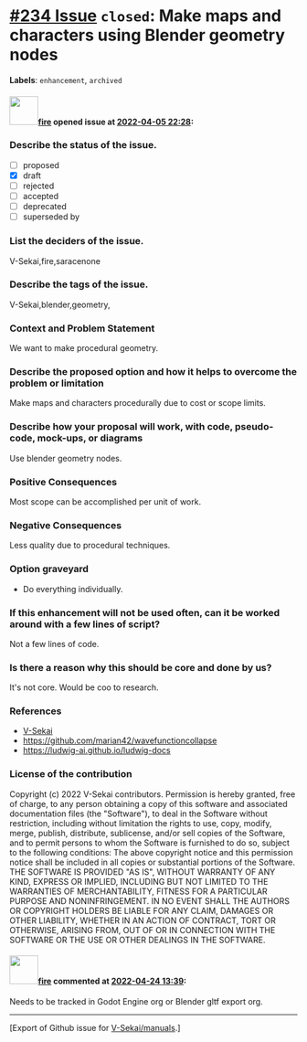 # [\#234 Issue](https://github.com/V-Sekai/manuals/issues/234) `closed`: Make maps and characters using Blender geometry nodes
**Labels**: `enhancement`, `archived`


#### <img src="https://avatars.githubusercontent.com/u/32321?u=c2e06a3d2b49a467aa907e54aa259516440267cc&v=4" width="50">[fire](https://github.com/fire) opened issue at [2022-04-05 22:28](https://github.com/V-Sekai/manuals/issues/234):

### Describe the status of the issue.

- [ ] proposed
- [X] draft
- [ ] rejected
- [ ] accepted
- [ ] deprecated
- [ ] superseded by

### List the deciders of the issue.

V-Sekai,fire,saracenone

### Describe the tags of the issue.

V-Sekai,blender,geometry,

### Context and Problem Statement

We want to make procedural geometry.

### Describe the proposed option and how it helps to overcome the problem or limitation

Make maps and characters procedurally due to cost or scope limits.

### Describe how your proposal will work, with code, pseudo-code, mock-ups, or diagrams

Use blender geometry nodes.

### Positive Consequences

Most scope can be accomplished per unit of work.

### Negative Consequences

Less quality due to procedural techniques.

### Option graveyard

- Do everything individually.

### If this enhancement will not be used often, can it be worked around with a few lines of script?

Not a few lines of code.

### Is there a reason why this should be core and done by us?

It's not core. Would be coo to research.

### References

- [V-Sekai](https://v-sekai.org/)
- https://github.com/marian42/wavefunctioncollapse
- https://ludwig-ai.github.io/ludwig-docs


### License of the contribution

Copyright (c) 2022 V-Sekai contributors. 
Permission is hereby granted, free of charge, to any person obtaining a copy of this software and associated documentation files (the "Software"), to deal in the Software without restriction, including without limitation the rights to use, copy, modify, merge, publish, distribute, sublicense, and/or sell copies of the Software, and to permit persons to whom the Software is furnished to do so, subject to the following conditions: The above copyright notice and this permission notice shall be included in all copies or substantial portions of the Software. THE SOFTWARE IS PROVIDED "AS IS", WITHOUT WARRANTY OF ANY KIND, EXPRESS OR IMPLIED, INCLUDING BUT NOT LIMITED TO THE WARRANTIES OF MERCHANTABILITY, FITNESS FOR A PARTICULAR PURPOSE AND NONINFRINGEMENT. IN NO EVENT SHALL THE AUTHORS OR COPYRIGHT HOLDERS BE LIABLE FOR ANY CLAIM, DAMAGES OR OTHER LIABILITY, WHETHER IN AN ACTION OF CONTRACT, TORT OR OTHERWISE, ARISING FROM, OUT OF OR IN CONNECTION WITH THE SOFTWARE OR THE USE OR OTHER DEALINGS IN THE SOFTWARE.  


#### <img src="https://avatars.githubusercontent.com/u/32321?u=c2e06a3d2b49a467aa907e54aa259516440267cc&v=4" width="50">[fire](https://github.com/fire) commented at [2022-04-24 13:39](https://github.com/V-Sekai/manuals/issues/234#issuecomment-1107844059):

Needs to be tracked in Godot Engine org or Blender gltf export org.


-------------------------------------------------------------------------------



[Export of Github issue for [V-Sekai/manuals](https://github.com/V-Sekai/manuals).]
